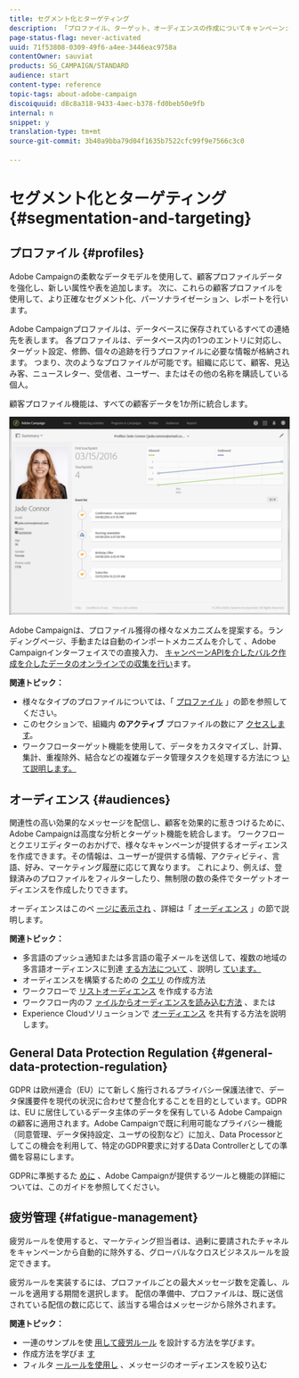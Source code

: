 ```yaml
---
title: セグメント化とターゲティング
description: 「プロファイル、ターゲット、オーディエンスの作成についてキャンペーン:オーディエンスの作成、連絡先のインポート、Experience Cloudソリューションとのオーディエンスの共有、マーケティングの疲れの回避を行います。」
page-status-flag: never-activated
uuid: 71f53808-0309-49f6-a4ee-3446eac9758a
contentOwner: sauviat
products: SG_CAMPAIGN/STANDARD
audience: start
content-type: reference
topic-tags: about-adobe-campaign
discoiquuid: d8c8a318-9433-4aec-b378-fd0beb50e9fb
internal: n
snippet: y
translation-type: tm+mt
source-git-commit: 3b40a9bba79d04f1635b7522cfc99f9e7566c3c0

---
```



# セグメント化とターゲティング{#segmentation-and-targeting}

## プロファイル {#profiles}

Adobe Campaignの柔軟なデータモデルを使用して、顧客プロファイルデータを強化し、新しい属性や表を追加します。 次に、これらの顧客プロファイルを使用して、より正確なセグメント化、パーソナライゼーション、レポートを行います。

Adobe Campaignプロファイルは、データベースに保存されているすべての連絡先を表します。 各プロファイルは、データベース内の1つのエントリに対応し、ターゲット設定、修飾、個々の追跡を行うプロファイルに必要な情報が格納されます。 つまり、次のようなプロファイルが可能です。組織に応じて、顧客、見込み客、ニュースレター、受信者、ユーザー、またはその他の名称を購読している個人。

顧客プロファイル機能は、すべての顧客データを1か所に統合します。

![](assets/mkt_hist_view.png)

Adobe Campaignは、プロファイル獲得の様々なメカニズムを提案する。ランディングページ、手動または自動のインポートメカニズムを介して [](../../channels/using/getting-started-with-landing-pages.md)、Adobe Campaignインターフェイスでの直接入力、 [キャンペーンAPIを介したバルク作成を介したデータのオンラインでの収集を行い](../../automating/using/about-data-import-and-export.md)[](../../audiences/using/creating-profiles.md)[](../../api/using/about-campaign-standard-apis.md)ます。

**関連トピック：**

* 様々なタイプのプロファイルについては、「 [プロファイル](../../audiences/using/about-profiles.md) 」の節を参照してください。
* このセクションで、組織内 **のアクティブ** プロファイルの数にア [クセスします](../../audiences/using/active-profiles.md)。
* ワークフローターゲット機能を使用して、データをカスタマイズし、計算、集計、重複除外、結合などの複雑なデータ管理タスクを処理する方法につ [いて説明します。](../../automating/using/about-targeting-activities.md)

## オーディエンス {#audiences}

関連性の高い効果的なメッセージを配信し、顧客を効果的に惹きつけるために、Adobe Campaignは高度な分析とターゲット機能を統合します。 ワークフローとクエリエディターのおかげで、様々なキャンペーンが提供するオーディエンスを作成できます。その情報は、ユーザーが提供する情報、アクティビティ、言語、好み、マーケティング履歴に応じて異なります。 これにより、例えば、登録済みのプロファイルをフィルターしたり、無制限の数の条件でターゲットオーディエンスを作成したりできます。

オーディエンスはこのペ [ージに表示され](../../audiences/using/about-audiences.md) 、詳細は「 [オーディエンス](../../audiences/using/creating-audiences.md) 」の節で説明します。

**関連トピック：**

* 多言語のプッシュ通知または多言語の電子メールを送信して、複数の地域の多言語オーディエンスに到達 [する方法について](../../channels/using/creating-a-multilingual-push-notification.md) 、説明し [ています。](../../channels/using/creating-a-multilingual-email.md)
* オーディエンスを構築するための [クエリ](../../audiences/using/creating-audiences.md#creating-query-audiences) の作成方法
* ワークフローで [リストオーディエンス](../../audiences/using/creating-audiences.md#creating-list-audiences) を作成する方法
* ワークフロー内のフ [ァイルからオーディエンスを読み込む方法](../../audiences/using/creating-audiences.md#creating-file-audiences) 、または
* Experience Cloudソリューションで [オーディエンス](../../audiences/using/creating-audiences.md#creating-experience-cloud-audiences) を共有する方法を説明します。

## General Data Protection Regulation {#general-data-protection-regulation}

GDPR は欧州連合（EU）にて新しく施行されるプライバシー保護法律で、データ保護要件を現代の状況に合わせて整合化することを目的としています。GDPR は、EU に居住しているデータ主体のデータを保有している Adobe Campaign の顧客に適用されます。Adobe Campaignで既に利用可能なプライバシー機能（同意管理、データ保持設定、ユーザの役割など）に加え、Data Processorとしてこの機会を利用して、特定のGDPR要求に対するData Controllerとしての準備を容易にします。

GDPRに準拠するた [めに](https://docs.campaign.adobe.com/doc/standard/getting_started/en/ACS_GDPR.html) 、Adobe Campaignが提供するツールと機能の詳細については、このガイドを参照してください。

## 疲労管理 {#fatigue-management}

疲労ルールを使用すると、マーケティング担当者は、過剰に要請されたチャネルをキャンペーンから自動的に除外する、グローバルなクロスビジネスルールを設定できます。

疲労ルールを実装するには、プロファイルごとの最大メッセージ数を定義し、ルールを適用する期間を選択します。 配信の準備中、プロファイルは、既に送信されている配信の数に応じて、該当する場合はメッセージから除外されます。

**関連トピック：**

* 一連のサンプルを使 [用して疲労ルール](../../sending/using/fatigue-rules.md#examples) を設計する方法を学びます。
* 作成方法を学びま [す](../../sending/using/about-typology-rules.md)
* フィルタ [ールールを使用し](../../sending/using/filtering-rules.md) 、メッセージのオーディエンスを絞り込む
